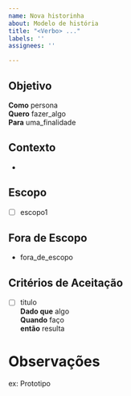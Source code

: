 ```yaml
---
name: Nova historinha
about: Modelo de história
title: "<Verbo> ..."
labels: ''
assignees: ''

---
```


## **Objetivo**

**Como** persona  
**Quero** fazer_algo  
**Para** uma_finalidade

## **Contexto**

-

## **Escopo**

- [ ] escopo1

## **Fora de Escopo**

- fora_de_escopo

## **Critérios de Aceitação**

- [ ] titulo  
**Dado que** algo  
**Quando** faço  
**então** resulta


# Observações

ex: Prototipo
